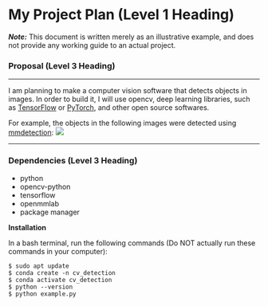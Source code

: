 # My Project Plan (Level 1 Heading)

***Note:*** This document is written merely as an illustrative example, and does not provide
any working guide to an actual project.

### Proposal (Level 3 Heading)
---
I am planning to make a computer vision software that detects objects in images.
In order to build it, I will use opencv, deep learning libraries, such as [TensorFlow](www.tensorflow.org)
or [PyTorch](pytorch.org), and other open source softwares.

For example, the objects in the following images were detected using [mmdetection](github.com/open-mmlab/mmdetection): 
![](https://user-images.githubusercontent.com/12907710/137271636-56ba1cd2-b110-4812-8221-b4c120320aa9.png)

---
### Dependencies (Level 3 Heading)
* python
* opencv-python
* tensorflow
* openmmlab
* package manager

**Installation**

In a bash terminal, run the following commands (Do NOT actually run these commands in
your computer):

```
$ sudo apt update
$ conda create -n cv_detection
$ conda activate cv_detection
$ python --version
$ python example.py
```
